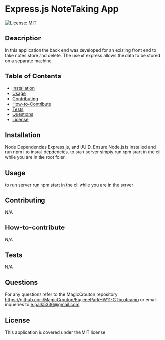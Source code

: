 # Express.js NoteTaking App
[![License: MIT](https://img.shields.io/badge/License-MIT-yellow.svg)](https://opensource.org/licenses/MIT)

## Description

In this application the back end was developed for an existing front end to take notes,store and delete. The use of express allows the data to be stored on a separate machine 

## Table of Contents

- [Installation](#installation)
- [Usage](#usage)
- [Contributing](#contributing)
- [How-to-Contribute](#how-to-contribute)
- [Tests](#tests)
- [Questions](#questions)
- [License](#license)

## Installation

Node Dependencies Express.js, and UUID. Ensure Node.js is installed and run npm i to install depdencies. to start server simply run npm start in the cli while you are in the root foler.

## Usage

to run server run npm start in the cli while you are in the server

## Contributing

N/A

## How-to-contribute

N/A

## Tests

N/A

## Questions

For any questions refer to the MagicCrouton repository https://github.com/MagicCrouton/EugeneParkHW11-GTbootcamp 
or email inqueries to e.park5336@gmail.com

## License

This application is covered under the MIT license